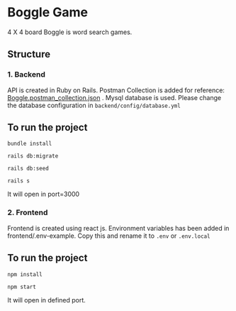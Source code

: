 # **Boggle Game**

4 X 4 board Boggle is word search games.

## Structure

### 1. Backend

API is created in Ruby on Rails. Postman Collection is added for reference: [Boggle.postman_collection.json]( https://github.com/nirojdyola/boggle/tree/master/postman_collection) . Mysql database is used. Please change the database configuration in `backend/config/database.yml`

## To run the project

`bundle install`

`rails db:migrate`

`rails db:seed`

`rails s`

It will open in port=3000

### 2. Frontend

Frontend is created using react js. Environment variables has been added in frontend/.env-example. Copy this and rename it to `.env` or `.env.local`

## To run the project

`npm install`

`npm start`

It will open in defined port.




